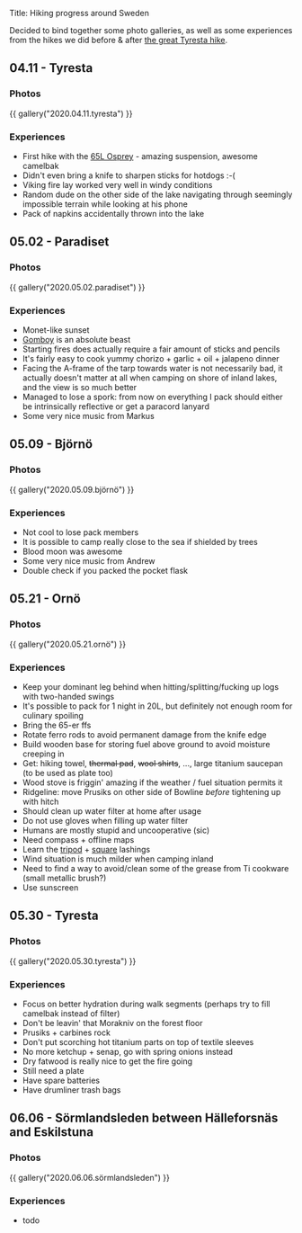 Title: Hiking progress around Sweden

Decided to bind together some photo galleries, as well as some experiences from
the hikes we did before & after [the great Tyresta hike](https://getbetter.ro/journal/2020-04-17-tyresta-hike/).

## 04.11 - Tyresta

### Photos

{{ gallery("2020.04.11.tyresta") }}

### Experiences

* First hike with the [65L Osprey](https://www.outdoorgearlab.com/reviews/camping-and-hiking/backpacks-backpacking/osprey-atmos-65-ag) - amazing suspension, awesome camelbak
* Didn't even bring a knife to sharpen sticks for hotdogs :-(
* Viking fire lay worked very well in windy conditions
* Random dude on the other side of the lake navigating through seemingly
impossible terrain while looking at his phone
* Pack of napkins accidentally thrown into the lake

## 05.02 - Paradiset

### Photos

{{ gallery("2020.05.02.paradiset") }}

### Experiences

* Monet-like sunset
* [Gomboy](https://www.amazon.com/dp/B01D8OGM88) is an absolute beast
* Starting fires does actually require a fair amount of sticks and pencils
* It's fairly easy to cook yummy chorizo + garlic + oil + jalapeno dinner
* Facing the A-frame of the tarp towards water is not necessarily bad, it
actually doesn't matter at all when camping on shore of inland lakes, and the
view is so much better
* Managed to lose a spork: from now on everything I pack should either be
intrinsically reflective or get a paracord lanyard
* Some very nice music from Markus

## 05.09 - Björnö

### Photos

{{ gallery("2020.05.09.björnö") }}

### Experiences

* Not cool to lose pack members
* It is possible to camp really close to the sea if shielded by trees
* Blood moon was awesome
* Some very nice music from Andrew
* Double check if you packed the pocket flask

## 05.21 - Ornö

### Photos

{{ gallery("2020.05.21.ornö") }}

### Experiences

* Keep your dominant leg behind when hitting/splitting/fucking up logs with
two-handed swings
* It's possible to pack for 1 night in 20L, but definitely not enough room
for culinary spoiling
* Bring the 65-er ffs
* Rotate ferro rods to avoid permanent damage from the knife edge
* Build wooden base for storing fuel above ground to avoid moisture creeping in
* Get: hiking towel, <del>thermal pad</del>, <del>wool shirts</del>, ...,
large titanium saucepan (to be used as plate too)
* Wood stove is friggin' amazing if the weather / fuel situation permits it
* Ridgeline: move Prusiks on other side of Bowline
*before* tightening up with hitch
* Should clean up water filter at home after usage
* Do not use gloves when filling up water filter
* Humans are mostly stupid and uncooperative (sic)
* Need compass + offline maps
* Learn the [tripod](https://www.animatedknots.com/tripod-lashing-knot) + [square](https://www.animatedknots.com/square-lashing-knot) lashings
* Wind situation is much milder when camping inland
* Need to find a way to avoid/clean some of the grease from Ti cookware
(small metallic brush?)
* Use sunscreen

## 05.30 - Tyresta

### Photos

{{ gallery("2020.05.30.tyresta") }}

### Experiences

* Focus on better hydration during walk segments (perhaps try to fill camelbak
instead of filter)
* Don't be leavin' that Morakniv on the forest floor
* Prusiks + carbines rock
* Don't put scorching hot titanium parts on top of textile sleeves
* No more ketchup + senap, go with spring onions instead
* Dry fatwood is really nice to get the fire going
* Still need a plate
* Have spare batteries
* Have drumliner trash bags

## 06.06 - Sörmlandsleden between Hälleforsnäs and Eskilstuna

### Photos

{{ gallery("2020.06.06.sörmlandsleden") }}

### Experiences

* todo
